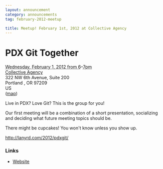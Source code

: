 ```yaml
---
layout: announcement
category: announcements
tag: february-2012-meetup

title: Meetup! February 1st, 2012 at Collective Agency
---
```

<div class="vevent">
  <h1 class="summary">PDX Git Together</h1>
  <div class='date'><abbr class="dtstart" title="2012-02-01T18:00:00">Wednesday, February 1, 2012 from 6</abbr>–<abbr class="dtend" title="2012-02-01T19:00:00">7pm</abbr></div>
    <div class="location vcard">
    <a class="url" href='http://calagator.org/venues/202392813'><span class='fn org'>Collective Agency</span></a>
    <div class="adr">
        <div class="street-address">322 NW 6th Avenue, Suite 200</div>
        <span class="locality">Portland</span>
        , <span class="region">OR</span>
        <span class="postal-code">97209</span>
        <div class='country-name'>US</div>
        (<a href='http://maps.google.com/maps?q=322+NW+6th+Avenue%2C+Suite+200%2C+Portland+OR+97209+US'>map</a>)
    </div>
    </div>
  <div class="description">
    <p>Live in PDX? Love Git? This is the group for you!</p>

<p>Our first meeting will be a combination of a short presentation, socializing and deciding what future meeting topics should be.</p>

<p>There might be cupcakes! You won't know unless you show up.</p>

<p><a href="http://lanyrd.com/2012/pdxgit/">http://lanyrd.com/2012/pdxgit/</a></p>
  </div>
  <h3>Links</h3>
  <ul>
    <li><a href="http://pdxgit.github.com" class="url">Website</a></li>
  </ul>
</div>

